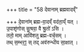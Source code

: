 +++
title = "58 देवानाम् ब्रह्मवादव्ँ"

+++
दे॒वाना॑म् ब्रह्म-वा॒दव्ँ वद॑ता॒य्ँ यत् ।   
उ॒पाशृ॑णोस् सु॒श्रवा॒ वै श्रु॒तो॑ ऽसि ।  
ततो॒ माम् आवि॑शतु ब्रह्म-वर्च॒सम् ।  
तथ् स॒म्भर॒ꣵ॒ स् तद् अव॑रुन्धीय सा॒क्षात् ।